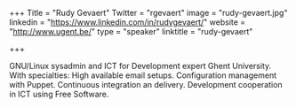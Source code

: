 +++
Title = "Rudy Gevaert"
Twitter = "rgevaert"
image = "rudy-gevaert.jpg"
linkedin = "https://www.linkedin.com/in/rudygevaert/"
website = "http://www.ugent.be/"
type = "speaker"
linktitle = "rudy-gevaert"

+++

GNU/Linux sysadmin and ICT for Development expert Ghent University. With specialties: High available 
email setups. Configuration management with Puppet. Continuous integration an delivery. Development 
cooperation in ICT using Free Software.
